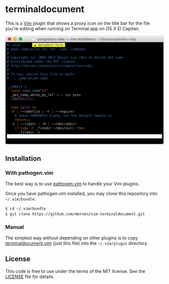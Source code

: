 terminaldocument
================

This is a [Vim] plugin that shows a proxy icon on the title bar for the file
you're editing when running on Terminal.app on OS X El Capitan.

![Example screenshot](./doc/demo.png)


## Installation

### With pathogen.vim

The best way is to use [pathogen.vim] to handle your Vim plugins.

Once you have pathogen.vim installed, you may clone this repository into
`~/.vim/bundle`:

```sh
$ cd ~/.vim/bundle
$ git clone https://github.com/mernen/vim-terminaldocument.git
```

### Manual

The simplest way without depending on other plugins is to copy
[terminaldocument.vim](./plugin/terminaldocument.vim) (just this file) into
the `~/.vim/plugin` directory.


## License

This code is free to use under the terms of the MIT license.
See the [LICENSE](./LICENSE) file for details.


[pathogen.vim]: https://github.com/tpope/vim-pathogen
[Vim]: http://www.vim.org
